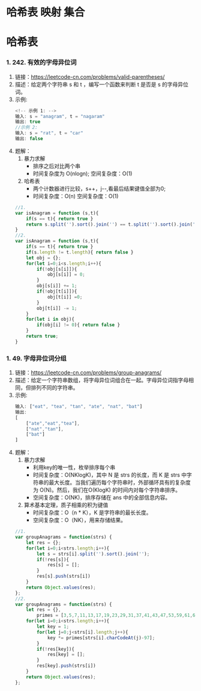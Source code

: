 # 哈希表 映射 集合
# 哈希表
### 1. 242. 有效的字母异位词
1. 链接：https://leetcode-cn.com/problems/valid-parentheses/
2. 描述：给定两个字符串 s 和 t ，编写一个函数来判断 t 是否是 s 的字母异位词。
3. 示例:
    ```javascript
    <!-- 示例 1: -->
    输入: s = "anagram", t = "nagaram"
    输出: true
    //示例 2:
    输入: s = "rat", t = "car"
    输出: false
    ```
4. 题解：
    1. 暴力求解
        - 排序之后对比两个串
        - 时间复杂度为 O(nlogn); 空间复杂度：O(1)
    2. 哈希表
        - 两个计数器进行比较，s++，j--,看最后结果键值全部为0;
        - 时间复杂度：O(n) 空间复杂度：O(1)
    ```javascript   
    //1.
    var isAnagram = function (s,t){
        if(s == t){ return true }
        return s.split('').sort().join('') == t.split('').sort().join('')
    }
    //2.
    var isAnagram = function (s,t){
        if(s == t){ return true }
        if(s.length != t.length){ return false }
        let obj = {};
        for(let i=0;i<s.length;i++){
            if(!obj[s[i]]){
                obj[s[i]] = 0;
            }
            obj[s[i]] += 1;
            if(!obj[t[i]]){
                obj[t[i]] =0;
            }
            obj[t[i]] -= 1; 
        }
        for(let i in obj){
            if(obj[i] != 0){ return false }
        }
        return true;
    }
    ```
### 1. 49. 字母异位词分组
1. 链接：https://leetcode-cn.com/problems/group-anagrams/
2. 描述：给定一个字符串数组，将字母异位词组合在一起。字母异位词指字母相同，但排列不同的字符串。
3. 示例:
    ```javascript
    输入: ["eat", "tea", "tan", "ate", "nat", "bat"]
    输出:
    [
        ["ate","eat","tea"],
        ["nat","tan"],
        ["bat"]
    ]
    ```
4. 题解：
    1. 暴力求解
        - 利用key的唯一性，枚举排序每个串
        - 时间复杂度：O(NKlogK)，其中 N 是 strs 的长度，而 K 是 strs 中字符串的最大长度。当我们遍历每个字符串时，外部循环具有的复杂度为 O(N)。然后，我们在O(KlogK) 的时间内对每个字符串排序。
        - 空间复杂度：O(NK)，排序存储在 ans 中的全部信息内容。
    2. 算术基本定理，质子相乘的积为键值
        - 时间复杂度：O（n * K），K 是字符串的最长长度。
        - 空间复杂度：O（NK），用来存储结果。
    ```javascript
    //1.
    var groupAnagrams = function(strs) {
        let res = {};
        for(let i=0;i<strs.length;i++){
            let s = strs[i].split('').sort().join('');
            if(!res[s]){
                res[s] = [];
            }
            res[s].push(strs[i])
        }
        return Object.values(res);
    };
    //2.
    var groupAnagrams = function(strs) {
        let res = {},
            primes = [3,5,7,11,13,17,19,23,29,31,37,41,43,47,53,59,61,67,71,73,79,83,89,97,101,103 ];
        for(let i=0;i<strs.length;i++){
            let key = 1;
            for(let j=0;j<strs[i].length;j++){
                key *= primes[strs[i].charCodeAt(j)-97];
            }
            if(!res[key]){
                res[key] = [];
            }
            res[key].push(strs[i])
        }
        return Object.values(res);
    };
    ```
